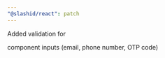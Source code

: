 ```yaml
---
"@slashid/react": patch
---
```


Added validation for <Form /> component inputs (email, phone number, OTP code)
